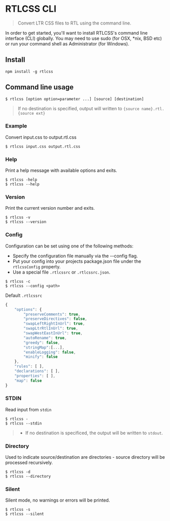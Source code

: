 RTLCSS CLI
======

> Convert LTR CSS files to RTL using the command line.

In order to get started, you'll want to install RTLCSS's command line interface (CLI) globally. You may need to use sudo (for OSX, *nix, BSD etc) or run your command shell as Administrator (for Windows).


## Install
    npm install -g rtlcss

## Command line usage
```
$ rtlcss [option option=parameter ...] [source] [destination]
```
> If no destination is specified, output will written to `{source name}.rtl.{source ext}`


### Example
Convert input.css to output.rtl.css
```
$ rtlcss input.css output.rtl.css
```


### Help
Print a help message with available options and exits.
```
$ rtlcss -help
$ rtlcss --help

```

### Version
Print the current version number and exits.
```
$ rtlcss -v
$ rtlcss --version
```

### Config
Configuration can be set using one of the following methods:

* Specify the configuration file manually via the --config flag.
* Put your config into your projects package.json file under the `rtlcssConfig` property.
* Use a special file `.rtlcssrc` or `.rtlcssrc.json`.

```
$ rtlcss -c
$ rtlcss --config <path>
```

Default `.rtlcssrc`
```JAVASCRIPT
{
    "options": {
        "preserveComments": true,
        "preserveDirectives": false,
        "swapLeftRightInUrl": true,
        "swapLtrRtlInUrl": true,
        "swapWestEastInUrl": true,
        "autoRename": true,
        "greedy": false,
        "stringMap":[...],
        "enableLogging": false,
        "minify": false
    },
    "rules": [ ],
    "declarations": [ ],
    "properties": [ ],
    "map": false
}
```

### STDIN
Read input from `stdin`
```
$ rtlcss -
$ rtlcss --stdin
```
> - If no destination is specificed, the output will be written to  `stdout`.

### Directory
Used to indicate source/destination are directories - source directory will be processed recursively.
```
$ rtlcss -d
$ rtlcss --directory
```

### Silent
Silent mode, no warnings or errors will be printed.
```
$ rtlcss -s
$ rtlcss --silent
```
